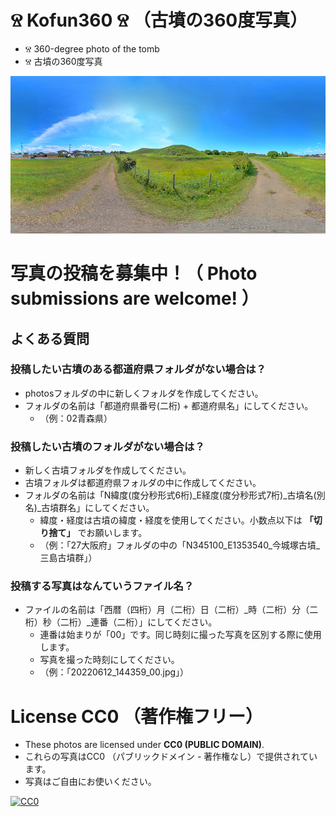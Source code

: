 # Ⱄ Kofun360 Ⱄ （古墳の360度写真）
- Ⱄ 360-degree photo of the tomb
- Ⱄ 古墳の360度写真

![Kofun360](https://raw.githubusercontent.com/AsPJT/Kofun360/main/image.jpg)

# 写真の投稿を募集中！（ Photo submissions are welcome! ）

## よくある質問

### 投稿したい古墳のある都道府県フォルダがない場合は？

- photosフォルダの中に新しくフォルダを作成してください。
- フォルダの名前は「都道府県番号(二桁) + 都道府県名」にしてください。
  -  （例：02青森県）

### 投稿したい古墳のフォルダがない場合は？

- 新しく古墳フォルダを作成してください。
- 古墳フォルダは都道府県フォルダの中に作成してください。
- フォルダの名前は「N緯度(度分秒形式6桁)_E経度(度分秒形式7桁)_古墳名(別名)_古墳群名」にしてください。
  - 緯度・経度は古墳の緯度・経度を使用してください。小数点以下は **「切り捨て」** でお願いします。
  - （例：「27大阪府」フォルダの中の「N345100_E1353540_今城塚古墳_三島古墳群」）

### 投稿する写真はなんていうファイル名？

- ファイルの名前は「西暦（四桁）月（二桁）日（二桁）_時（二桁）分（二桁）秒（二桁）_連番（二桁）」にしてください。
  -  連番は始まりが「00」です。同じ時刻に撮った写真を区別する際に使用します。
  -  写真を撮った時刻にしてください。
  - （例：「20220612_144359_00.jpg」）

# License CC0 （著作権フリー）

- These photos are licensed under **CC0 (PUBLIC DOMAIN)**.
- これらの写真はCC0 （パブリックドメイン - 著作権なし）で提供されています。
- 写真はご自由にお使いください。

[![CC0](https://mirrors.creativecommons.org/presskit/buttons/88x31/svg/cc-zero.svg "CC0")](http://creativecommons.org/publicdomain/zero/1.0/deed.en)
